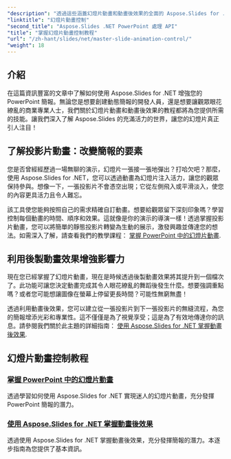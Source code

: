```yaml
---
"description": "透過這些涵蓋幻燈片動畫和動畫後效果的全面的 Aspose.Slides for .NET 教程，充分發揮簡報的潛力。"
"linktitle": "幻燈片動畫控制"
"second_title": "Aspose.Slides .NET PowerPoint 處理 API"
"title": "掌握幻燈片動畫控制教程"
"url": "/zh-hant/slides/net/master-slide-animation-control/"
"weight": 18
---
```


## 介紹

在這篇資訊豐富的文章中了解如何使用 Aspose.Slides for .NET 增強您的 PowerPoint 簡報。無論您是想要創建動態簡報的開發人員，還是想要讓觀眾眼花繚亂的商業專業人士，我們關於幻燈片動畫和動畫後效果的教程都將為您提供所需的技能。讓我們深入了解 Aspose.Slides 的充滿活力的世界，讓您的幻燈片真正引人注目！


## 了解投影片動畫：改變簡報的要素

您是否曾經經歷過一場無聊的演示，幻燈片一張接一張地彈出？打哈欠吧？那麼，使用 Aspose.Slides for .NET，您可以透過動畫為幻燈片注入活力，讓您的觀眾保持參與。想像一下，一張投影片不會憑空出現；它從左側飛入或平滑淡入，使您的內容更具活力且令人難忘。 

該工具使您能夠按照自己的需求精確自訂動畫。想要給觀眾留下深刻印象嗎？學習控制每個動畫的時間、順序和效果。這就像是你的演示的導演一樣！透過掌握投影片動畫，您可以將簡單的靜態投影片轉變為生動的展示，激發興趣並傳達您的想法。如需深入了解，請查看我們的教學課程： [掌握 PowerPoint 中的幻燈片動畫](./slide-animation-in-power-point/).

## 利用後製動畫效果增強影響力

現在您已經掌握了幻燈片動畫，現在是時候透過後製動畫效果將其提升到一個檔次了。此功能可讓您決定動畫完成其令人眼花繚亂的舞蹈後發生什麼。想要強調重點嗎？或者您可能想讓圖像在螢幕上停留更長時間？可能性無窮無盡！

透過利用動畫後效果，您可以建立從一張投影片到下一張投影片的無縫流程，為您的簡報增添光彩和專業性。這不僅僅是為了視覺享受；這是為了有效地傳達你的訊息。請參閱我們關於此主題的詳細指南： [使用 Aspose.Slides for .NET 掌握動畫後效果](./control-after-animation-effects/). 

## 幻燈片動畫控制教程
### [掌握 PowerPoint 中的幻燈片動畫](./slide-animation-in-power-point/)
透過學習如何使用 Aspose.Slides for .NET 實現迷人的幻燈片動畫，充分發揮 PowerPoint 簡報的潛力。
### [使用 Aspose.Slides for .NET 掌握動畫後效果](./control-after-animation-effects/)
透過使用 Aspose.Slides for .NET 掌握動畫後效果，充分發揮簡報的潛力。本逐步指南為您提供了基本資訊。